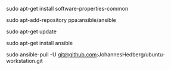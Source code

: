 sudo apt-get install software-properties-common

sudo apt-add-repository ppa:ansible/ansible

sudo apt-get update

sudo apt-get install ansible


sudo ansible-pull -U git@github.com:JohannesHedberg/ubuntu-workstation.git


